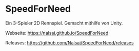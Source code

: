 # SpeedForNeed
Ein 3-Spieler 2D Rennspiel. Gemacht mithilfe von Unity.

Webseite:
https://nalsai.github.io/SpeedForNeed

Releases: 
https://github.com/Nalsai/SpeedForNeed/releases